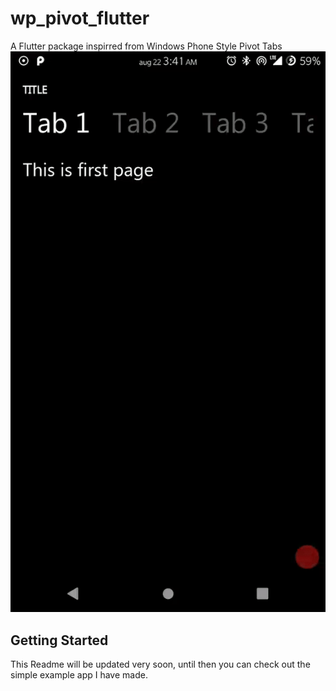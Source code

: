 # wp_pivot_flutter

A Flutter package inspirred from Windows Phone Style Pivot Tabs
![Pivots in action](showcase/ezgif-4-446097008731.gif)

## Getting Started

This Readme will be updated very soon, until then you can check out the simple example app I have made.
